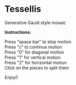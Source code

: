 # Tessellis
Generative Gaudi style mosaic

<b>Instructions:</b>

Press "space bar" to stop motion</br>
Press "c" to continue motion</br>
Press "0" for diagonal motion</br>
Press "1" for vertical motion</br>
Press "2" for horizontal motion</br>
Click on the pieces to split them

Enjoy!!
